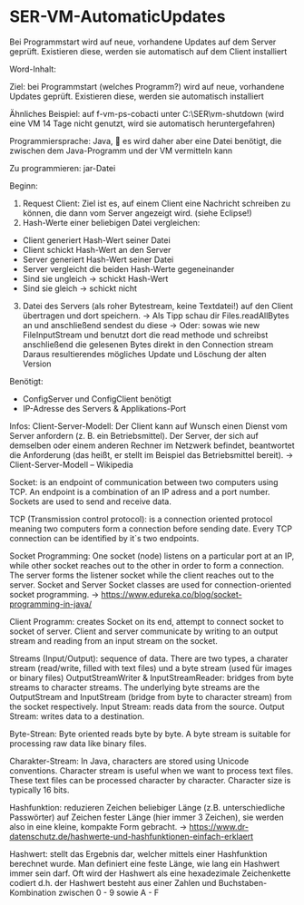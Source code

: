 # SER-VM-AutomaticUpdates
Bei Programmstart wird auf neue, vorhandene Updates auf dem Server geprüft. Existieren diese, werden sie automatisch auf dem Client installiert


Word-Inhalt:

Ziel: bei Programmstart (welches Programm?) wird auf neue, vorhandene Updates geprüft. Existieren diese, werden sie automatisch installiert

Ähnliches Beispiel: auf f-vm-ps-cobacti unter C:\SER\vm-shutdown (wird eine VM 14 Tage nicht genutzt, wird sie automatisch heruntergefahren)

Programmiersprache: Java,
	es wird daher aber eine Datei benötigt, die zwischen dem Java-Programm und der VM vermitteln kann

Zu programmieren: jar-Datei

Beginn: 
1.	Request Client: Ziel ist es, auf einem Client eine Nachricht schreiben zu können, die dann vom Server angezeigt wird. (siehe Eclipse!)
2.	Hash-Werte einer beliebigen Datei vergleichen:
-	Client generiert Hash-Wert seiner Datei
-	Client schickt Hash-Wert an den Server
-	Server generiert Hash-Wert seiner Datei
-	Server vergleicht die beiden Hash-Werte gegeneinander
-	Sind sie ungleich -> schickt Hash-Wert
-	Sind sie gleich -> schickt nicht
3.	Datei des Servers (als roher Bytestream, keine Textdatei!) auf den Client übertragen und dort speichern.
-> Als Tipp schau dir Files.readAllBytes an und anschließend sendest du diese
-> Oder: sowas wie new FileInputStream und benutzt dort die read methode und schreibst anschließend die gelesenen Bytes direkt in den Connection stream
Daraus resultierendes mögliches Update und Löschung der alten Version

Benötigt:
-	ConfigServer und ConfigClient benötigt
-	IP-Adresse des Servers & Applikations-Port

Infos:
Client-Server-Modell: Der Client kann auf Wunsch einen Dienst vom Server anfordern (z. B. ein Betriebsmittel). Der Server, der sich auf demselben oder einem anderen Rechner im Netzwerk befindet, beantwortet die Anforderung (das heißt, er stellt im Beispiel das Betriebsmittel bereit).
-> Client-Server-Modell – Wikipedia

Socket: is an endpoint of communication between two computers using TCP. An endpoint is a combination of an IP adress and a port number. Sockets are used to send and receive data.

TCP (Transmission control protocol): is a connection oriented protocol meaning two computers form a connection before sending date. Every TCP connection can be identified by it`s two endpoints.

Socket Programming: One socket (node) listens on a particular port at an IP, while other socket reaches out to the other in order to form a connection. The server forms the listener socket while the client reaches out to the server. Socket and Server Socket classes are used for connection-oriented socket programming.
-> https://www.edureka.co/blog/socket-programming-in-java/

Client Programm: creates Socket on its end, attempt to connect socket to socket of server. Client and server communicate by writing to an output stream and reading from an input stream on the socket.

Streams (Input/Output): sequence of data. There are two types, a charater stream (read/write, filled with text files) und a byte stream (used für images or binary files)
OutputStreamWriter & InputStreamReader: bridges from byte streams to character streams. The underlying byte streams are the OutputStream and InputStream (bridge from byte to character stream) from the socket respectively. Input Stream: reads data from the source. Output Stream: writes data to a destination. 

Byte-Strean: Byte oriented reads byte by byte. A byte stream is suitable for processing raw data like binary files.

Charakter-Stream: In Java, characters are stored using Unicode conventions. Character stream is useful when we want to process text files. These text files can be processed character by character. Character size is typically 16 bits.

Hashfunktion: reduzieren Zeichen beliebiger Länge (z.B. unterschiedliche Passwörter) auf Zeichen fester Länge (hier immer 3 Zeichen), sie werden also in eine kleine, kompakte Form gebracht.
-> https://www.dr-datenschutz.de/hashwerte-und-hashfunktionen-einfach-erklaert

Hashwert:  stellt das Ergebnis dar, welcher mittels einer Hashfunktion berechnet wurde. Man definiert eine feste Länge, wie lang ein Hashwert immer sein darf. Oft wird der Hashwert als eine hexadezimale Zeichenkette codiert d.h. der Hashwert besteht aus einer Zahlen und Buchstaben-Kombination zwischen 0 - 9 sowie A - F



